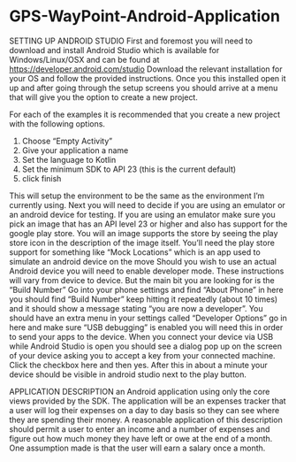 # GPS-WayPoint-Android-Application

SETTING UP ANDROID STUDIO
First and foremost you will need to download and install 
Android Studio which is available for Windows/Linux/OSX and can be found at
https://developer.android.com/studio
Download the relevant installation for your OS and follow the provided instructions. 
Once you this installed open it up and after going through the setup screens you should arrive at a menu that will give you the option to create a new project. 

For each of the examples it is recommended that you create a new project with the following options.
1. Choose “Empty Activity”
2. Give your application a name
3. Set the language to Kotlin
4. Set the minimum SDK to API 23 (this is the current default)
5. click finish

This will setup the environment to be the same as the environment I’m currently using. 
Next you will need to decide if you are using an emulator or an android device for testing. 
If you are using an emulator make sure you pick an image that has an API level 23 or higher and also has support for the google play store. 
You will an image supports the store by seeing the play store icon in the description of the image itself.
You’ll need the play store support for something like “Mock Locations” which is an app used to simulate an android device on the move
Should you wish to use an actual Android device you will need to enable developer mode. 
These instructions will vary from device to device. But the main bit you are looking for is the “Build Number”
Go into your phone settings and find “About Phone” in here you should find “Build Number” keep hitting it repeatedly (about 10 times)
and it should show a message stating “you are now a developer”. 
You should have an extra menu in your settings called “Developer Options” go in here and make sure “USB debugging” is enabled you will need this in order to send your apps to the device. 
When you connect your device via USB while Android Studio is open you should see a dialog pop up on the screen of your device asking you to accept a key from your connected machine. 
Click the checkbox here and then yes. After this in about a minute your device should be visible in android studio next to the play button.

APPLICATION DESCRIPTION
an Android application using only the core views provided by the SDK. 
The application will be an expenses tracker that a user will log their expenses on a day to day basis so they can see where they are spending their money.
A reasonable application of this description should permit a user to enter an income and a number of expenses 
and figure out how much money they have left or owe at the end of a month. One assumption made is that the user will earn a salary once a month.
